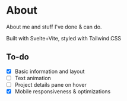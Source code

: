# About

About me and stuff I've done & can do.

Built with Svelte+Vite, styled with Tailwind.CSS

## To-do

- [x] Basic information and layout
- [ ] Text animation
- [ ] Project details pane on hover
- [x] Mobile responsiveness & optimizations
